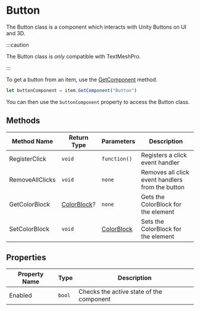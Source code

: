 # Button

The Button class is a component which interacts with Unity Buttons on UI and 3D.

:::caution

The Button class is *only* compatible with TextMeshPro.

:::

To get a button from an item, use the [GetComponent](./../../item/getcomponent.md) method.

```js
let buttonComponent = item.GetComponent("Button")
```

You can then use the `buttonComponent` property to access the Button class.

## Methods

Method Name | Return Type | Parameters | Description
--- | --- | --- | ---
RegisterClick | `void` | `function()` | Registers a click event handler
RemoveAllClicks | `void` | `none` | Removes all click event handlers from the button
GetColorBlock | [ColorBlock](./../../colorblock/index.md)? | `none` | Gets the ColorBlock for the element
SetColorBlock | `void` | [ColorBlock](./../../colorblock/index.md) | Sets the ColorBlock for the element

## Properties

Property Name | Type | Description
--- | --- | ---
Enabled | `bool` | Checks the active state of the component
